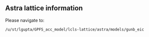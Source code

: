 ## Astra lattice information 
Please navigate to:

```
/u/st/lgupta/GPFS_acc_model/lcls-lattice/astra/models/gunb_eic
```

